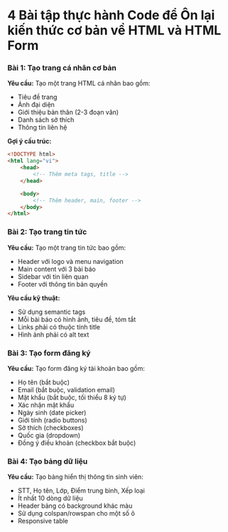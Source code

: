 # 4 Bài tập thực hành Code để Ôn lại kiến thức cơ bản về HTML và HTML Form

### Bài 1: Tạo trang cá nhân cơ bản

**Yêu cầu:** Tạo một trang HTML cá nhân bao gồm:

- Tiêu đề trang
- Ảnh đại diện
- Giới thiệu bản thân (2-3 đoạn văn)
- Danh sách sở thích
- Thông tin liên hệ

**Gợi ý cấu trúc:**

```html
<!DOCTYPE html>
<html lang="vi">
	<head>
		<!-- Thêm meta tags, title -->
	</head>

	<body>
		<!-- Thêm header, main, footer -->
	</body>
</html>
```

### Bài 2: Tạo trang tin tức

**Yêu cầu:** Tạo một trang tin tức bao gồm:

- Header với logo và menu navigation
- Main content với 3 bài báo
- Sidebar với tin liên quan
- Footer với thông tin bản quyền

**Yêu cầu kỹ thuật:**

- Sử dụng semantic tags
- Mỗi bài báo có hình ảnh, tiêu đề, tóm tắt
- Links phải có thuộc tính title
- Hình ảnh phải có alt text

### Bài 3: Tạo form đăng ký

**Yêu cầu:** Tạo form đăng ký tài khoản bao gồm:

- Họ tên (bắt buộc)
- Email (bắt buộc, validation email)
- Mật khẩu (bắt buộc, tối thiểu 8 ký tự)
- Xác nhận mật khẩu
- Ngày sinh (date picker)
- Giới tính (radio buttons)
- Sở thích (checkboxes)
- Quốc gia (dropdown)
- Đồng ý điều khoản (checkbox bắt buộc)

### Bài 4: Tạo bảng dữ liệu

**Yêu cầu:** Tạo bảng hiển thị thông tin sinh viên:

- STT, Họ tên, Lớp, Điểm trung bình, Xếp loại
- Ít nhất 10 dòng dữ liệu
- Header bảng có background khác màu
- Sử dụng colspan/rowspan cho một số ô
- Responsive table